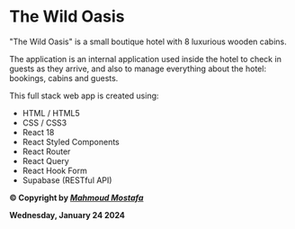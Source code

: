 # The Wild Oasis

"The Wild Oasis" is a small boutique hotel with 8 luxurious wooden cabins.

The application is an internal application used inside the hotel to check in guests as they arrive, and also to manage everything about the hotel: bookings, cabins and guests.

This full stack web app is created using:

- HTML / HTML5
- CSS / CSS3
- React 18
- React Styled Components
- React Router
- React Query
- React Hook Form
- Supabase (RESTful API)

**© Copyright by _[Mahmoud Mostafa](https://pph.me/mahmoudmostafa)_**

**Wednesday, January 24 2024**

